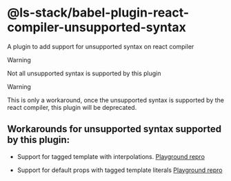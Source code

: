 # @ls-stack/babel-plugin-react-compiler-unsupported-syntax

A plugin to add support for unsupported syntax on react compiler

> [!WARNING]
> Not all unsupported syntax is supported by this plugin

> [!WARNING]
> This is only a workaround, once the unsupported syntax is supported by the react compiler, this plugin will be deprecated.

## Workarounds for unsupported syntax supported by this plugin:

- Support for tagged template with interpolations. [Playground repro](https://playground.react.dev/#N4Igzg9grgTgxgUxALhAMygOzgFwJYSYAEAwhALYAOhCmOAFMEZgIbkJEC+AlEcADrEiMBDljEAPABM8ANwB8gosr4B9VQAMAFggA2uiEQAkwVu04bOSohID0MhYM4hOQA)

- Support for default props with tagged template literals
  [Playground repro](https://playground.react.dev/#N4Igzg9grgTgxgUxALhAMygOzgFwJYSYAEAwhALYAOhCmOAFMEZgIbkJEC8RA+jwAYAZKHBZh+RAL4BKIsAA6xIjAQ5YxADwATPADcAfIqLG5rdpKNENAeh0HFkkJKA)
